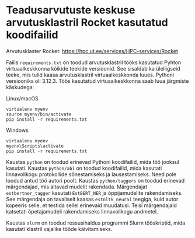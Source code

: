# Teadusarvutuste keskuse arvutusklastril Rocket kasutatud koodifailid

Arvutusklaster Rocket: https://hpc.ut.ee/services/HPC-services/Rocket

Failis `requirements.txt` on toodud arvutusklastril tööks kasutatud Pyhton virtuaalkeskkonna kõikide teekide versioonid. See sisaldab ka üleliigseid teeke, mis tulid kaasa arvutusklastril virtuaalkeskkonda luues. Pythoni versiooniks oli 3.12.3. Töös kasutatud virtuaalkeskkonna saab luua järgmiste käskudega:

Linux/macOS
```
virtualenv myenv
source myenv/bin/activate
pip install -r requirements.txt
```
Windows
```
virtualenv myenv
myenv\Scripts\activate
pip install -r requirements.txt
```

Kaustas `python` on toodud erinevad Pythoni koodifailid, mida töö jooksul kasutati. Kaustas `python/abi` on toodud koodifailid, mida kasutati linnavolikogu protokollide sõnestamiseks ja lausestamiseks. Need pole loodud antud töö autori poolt. Kaustas `python/taggers` on toodud erinevad märgendajad, mis aitavad mudelit rakendada. Märgendajat `estbertner_tagger` kasutati `EstBERT_NER` ja õppijamudelite rakendamiseks. See märgendaja on tavaliselt kaasas `estnltk_neural` teegiga, kuid autor kopeeris selle, et testida sellel erinevaid muudatusi. Teisi märgendajaid katsetati  õpetajamudeli rakendamiseks linnavolikogu andmetel.

Kaustas `slurm` on toodud ressusihaldus programmi Slurm tööskriptid, mida kasutati klastril vajalike tööde käivitamiseks.